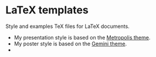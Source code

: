 # LaTeX templates

Style and examples TeX files for LaTeX documents.

- My presentation style is based on the [Metropolis theme](https://github.com/matze/mtheme).
- My poster style is based on the [Gemini theme](https://github.com/anishathalye/gemini).
- 
